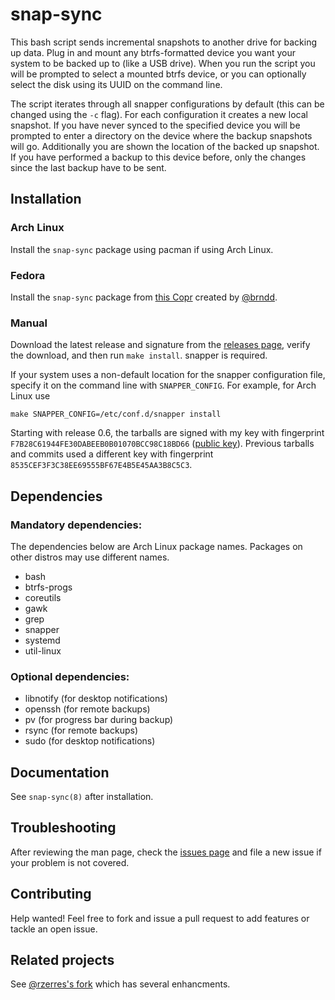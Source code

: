 # snap-sync

This bash script sends incremental snapshots to another drive for backing up
data. Plug in and mount any btrfs-formatted device you want your system to be
backed up to (like a USB drive).  When you run the script you will be prompted
to select a mounted btrfs device, or you can optionally select the disk using
its UUID on the command line.

The script iterates through all snapper configurations by default (this can be
changed using the `-c` flag). For each configuration it creates a new local
snapshot. If you have never synced to the specified device you will be prompted
to enter a directory on the device where the backup snapshots will go.
Additionally you are shown the location of the backed up snapshot. If you have
performed a backup to this device before, only the changes since the last backup
have to be sent.

## Installation

### Arch Linux

Install the `snap-sync` package using pacman if using Arch Linux.

### Fedora

Install the `snap-sync` package from [this Copr] created by [@brndd].

### Manual

Download the latest release and signature from the [releases page], verify the download, and then
run `make install`. snapper is required.

If your system uses a non-default location for the snapper
configuration file, specify it on the command line with
`SNAPPER_CONFIG`. For example, for Arch Linux use

    make SNAPPER_CONFIG=/etc/conf.d/snapper install

Starting with release 0.6, the tarballs are signed with my key with fingerprint
`F7B28C61944FE30DABEEB0B01070BCC98C18BD66` ([public key]). Previous tarballs and commits
used a different key with fingerprint `8535CEF3F3C38EE69555BF67E4B5E45AA3B8C5C3`.

## Dependencies

### Mandatory dependencies:

The dependencies below are Arch Linux package names. Packages on other distros may use different names.

* bash
* btrfs-progs
* coreutils
* gawk
* grep
* snapper
* systemd
* util-linux

### Optional dependencies:

* libnotify (for desktop notifications)
* openssh (for remote backups)
* pv (for progress bar during backup)
* rsync (for remote backups)
* sudo (for desktop notifications)

## Documentation

See `snap-sync(8)` after installation.

## Troubleshooting

After reviewing the man page, check the [issues page] and file a new issue if your
problem is not covered.

## Contributing

Help wanted! Feel free to fork and issue a pull request to add features or
tackle an open issue.

## Related projects

See [@rzerres's fork] which has several enhancments.

[this Copr]: https://copr.fedorainfracloud.org/coprs/peoinas/snap-sync/
[@brndd]: https://github.com/brndd
[releases page]: https://github.com/wesbarnett/snap-sync/releases
[public key]: https://barnett.science/public-key.asc
[issues page]: https://github.com/wesbarnett/snap-sync/issues
[@rzerres's fork]: https://github.com/rzerres/snap-sync
